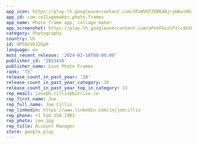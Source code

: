 ```yaml
---
app_icon: https://play-lh.googleusercontent.com/IRzWVGTZEWk4AjryHAvx9U39vPLkL5abT1im-_dWXdQqmbg69HXpM8uOZ6fKcGMAdg
app_id: com.collagemaker.photo.frames
app_name: Photo frame app, collage maker
app_screenshot: https://play-lh.googleusercontent.com/aPnVFksxlPzlcdu58lxYgdIKoqBX7QXEBTScrmNRC-FHhi4nCbJ6fZTcOabcUgUQSQ
category: Photography
country: US
id: 9P5bCV6J2Gp9
language: en
most_recent_release: '2024-02-10T00:00:00'
publisher_id: '2822416'
publisher_name: Love Photo Frames
rank: '73'
release_count_in_past_year: '18'
release_count_in_past_year_category: 16
release_count_in_past_year_top_in_category: 33
rep_email: joseph.cillis@bitrise.io
rep_first_name: Joe
rep_full_name: Joe Cillis
rep_linkedin: https://www.linkedin.com/in/joecillis
rep_phone: +1 518-258-1902
rep_photo: joe.jpg
rep_title: Account Manager
store: google_play
---
```

